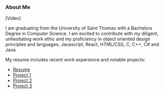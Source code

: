 ### About Me

[Video]

I am graduating from the University of Saint Thomas with a Bachelors Degree in Computer Science. I am excited to contribute with my diligent, unhesitating work ethic and my proficiency in object oriented design principles and languages; Javascript, React, HTML/CSS, C, C++, C# and Java.







My resume includes recent work experience and notable projects:
- [Resume](pages/resume.md)
- [Project 1](pages/project_1.md)
- [Project 2](pages/project_2.md)
- [Project 3](pages/project_3.md)

